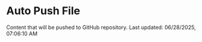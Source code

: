 # Auto Push File

Content that will be pushed to GitHub repository.
Last updated: 06/28/2025, 07:06:10 AM